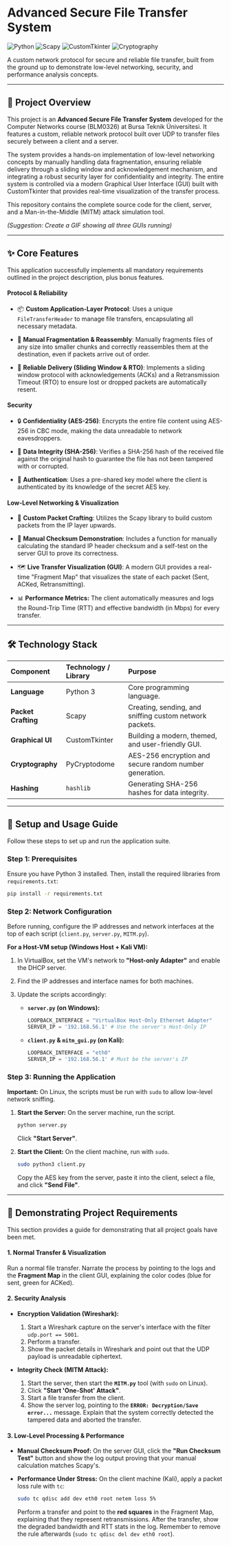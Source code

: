 # Advanced Secure File Transfer System
![Python](https://img.shields.io/badge/python-3.11-blue.svg)
![Scapy](https://img.shields.io/badge/scapy-2.5.0-orange.svg)
![CustomTkinter](https://img.shields.io/badge/gui-customtkinter-green.svg)
![Cryptography](https://img.shields.io/badge/crypto-pycryptodome-red.svg)

A custom network protocol for secure and reliable file transfer, built from the ground up to demonstrate low-level networking, security, and performance analysis concepts.

---

## 📖 Project Overview

This project is an **Advanced Secure File Transfer System** developed for the Computer Networks course (BLM0326) at Bursa Teknik Üniversitesi. It features a custom, reliable network protocol built over UDP to transfer files securely between a client and a server.

The system provides a hands-on implementation of low-level networking concepts by manually handling data fragmentation, ensuring reliable delivery through a sliding window and acknowledgement mechanism, and integrating a robust security layer for confidentiality and integrity. The entire system is controlled via a modern Graphical User Interface (GUI) built with CustomTkinter that provides real-time visualization of the transfer process.

This repository contains the complete source code for the client, server, and a Man-in-the-Middle (MITM) attack simulation tool.


*(Suggestion: Create a GIF showing all three GUIs running)*

---

## ✨ Core Features

This application successfully implements all mandatory requirements outlined in the project description, plus bonus features.

#### Protocol & Reliability

* 📦 **Custom Application-Layer Protocol**: Uses a unique `FileTransferHeader` to manage file transfers, encapsulating all necessary metadata.

* 🧩 **Manual Fragmentation & Reassembly**: Manually fragments files of any size into smaller chunks and correctly reassembles them at the destination, even if packets arrive out of order.

* 🔄 **Reliable Delivery (Sliding Window & RTO)**: Implements a sliding window protocol with acknowledgements (ACKs) and a Retransmission Timeout (RTO) to ensure lost or dropped packets are automatically resent.

#### Security

* 🔒 **Confidentiality (AES-256)**: Encrypts the entire file content using AES-256 in CBC mode, making the data unreadable to network eavesdroppers.

* 🔐 **Data Integrity (SHA-256)**: Verifies a SHA-256 hash of the received file against the original hash to guarantee the file has not been tampered with or corrupted.

* 🔑 **Authentication**: Uses a pre-shared key model where the client is authenticated by its knowledge of the secret AES key.

#### Low-Level Networking & Visualization

* 🔬 **Custom Packet Crafting**: Utilizes the Scapy library to build custom packets from the IP layer upwards.

* 🧮 **Manual Checksum Demonstration**: Includes a function for manually calculating the standard IP header checksum and a self-test on the server GUI to prove its correctness.

* 🗺️ **Live Transfer Visualization (GUI)**: A modern GUI provides a real-time "Fragment Map" that visualizes the state of each packet (Sent, ACKed, Retransmitting).

* 📊 **Performance Metrics:** The client automatically measures and logs the Round-Trip Time (RTT) and effective bandwidth (in Mbps) for every transfer.

---

## 🛠️ Technology Stack

| Component | Technology / Library | Purpose | 
| :--- | :--- | :--- |
| **Language** | Python 3 | Core programming language. | 
| **Packet Crafting** | Scapy | Creating, sending, and sniffing custom network packets. | 
| **Graphical UI** | CustomTkinter | Building a modern, themed, and user-friendly GUI. | 
| **Cryptography** | PyCryptodome | AES-256 encryption and secure random number generation. | 
| **Hashing** | `hashlib` | Generating SHA-256 hashes for data integrity. | 

---

## 🚀 Setup and Usage Guide

Follow these steps to set up and run the application suite.

### Step 1: Prerequisites

Ensure you have Python 3 installed. Then, install the required libraries from `requirements.txt`:

```bash
pip install -r requirements.txt
```

### Step 2: Network Configuration

Before running, configure the IP addresses and network interfaces at the top of each script (`client.py`, `server.py`, `MITM.py`).

**For a Host-VM setup (Windows Host + Kali VM):**

1. In VirtualBox, set the VM's network to **"Host-only Adapter"** and enable the DHCP server.
2. Find the IP addresses and interface names for both machines.
3. Update the scripts accordingly:

   * **`server.py` (on Windows):**
     ```python
     LOOPBACK_INTERFACE = "VirtualBox Host-Only Ethernet Adapter"
     SERVER_IP = '192.168.56.1' # Use the server's Host-Only IP
     ```

   * **`client.py` & `mitm_gui.py` (on Kali):**
     ```python
     LOOPBACK_INTERFACE = "eth0"
     SERVER_IP = '192.168.56.1' # Must be the server's IP
     ```

### Step 3: Running the Application

**Important:** On Linux, the scripts must be run with `sudo` to allow low-level network sniffing.

1. **Start the Server:** On the server machine, run the script.
   ```bash
   python server.py
   ```
   Click **"Start Server"**.

2. **Start the Client:** On the client machine, run with `sudo`.
   ```bash
   sudo python3 client.py
   ```
   Copy the AES key from the server, paste it into the client, select a file, and click **"Send File"**.

---

## 🔬 Demonstrating Project Requirements

This section provides a guide for demonstrating that all project goals have been met.

#### 1. Normal Transfer & Visualization

Run a normal file transfer. Narrate the process by pointing to the logs and the **Fragment Map** in the client GUI, explaining the color codes (blue for sent, green for ACKed).


#### 2. Security Analysis

* **Encryption Validation (Wireshark):**
  1. Start a Wireshark capture on the server's interface with the filter `udp.port == 5001`.
  2. Perform a transfer.
  3. Show the packet details in Wireshark and point out that the UDP payload is unreadable ciphertext.

* **Integrity Check (MITM Attack):**
  1. Start the server, then start the **`MITM.py`** tool (with `sudo` on Linux).
  2. Click **"Start 'One-Shot' Attack"**.
  3. Start a file transfer from the client.
  4. Show the server log, pointing to the **`ERROR: Decryption/Save error...`** message. Explain that the system correctly detected the tampered data and aborted the transfer.

#### 3. Low-Level Processing & Performance

* **Manual Checksum Proof:** On the server GUI, click the **"Run Checksum Test"** button and show the log output proving that your manual calculation matches Scapy's.

* **Performance Under Stress:** On the client machine (Kali), apply a packet loss rule with `tc`:
  ```bash
  sudo tc qdisc add dev eth0 root netem loss 5%
  ```
  Perform a transfer and point to the **red squares** in the Fragment Map, explaining that they represent retransmissions. After the transfer, show the degraded bandwidth and RTT stats in the log. Remember to remove the rule afterwards (`sudo tc qdisc del dev eth0 root`).
